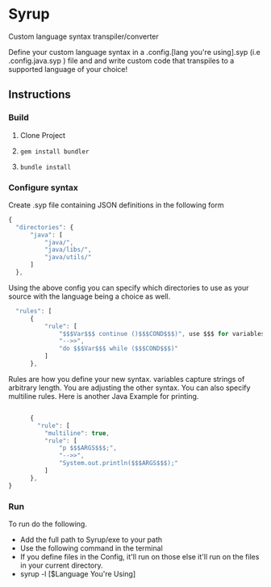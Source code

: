 # Syrup
Custom language syntax transpiler/converter

Define your custom language syntax in a .config.[lang you're using].syp (i.e .config.java.syp ) file and and write custom code that transpiles to a supported language of your choice!

## Instructions

### Build
1. Clone Project

2. ``` gem install bundler ```

3. ``` bundle install ```

### Configure syntax
Create .syp file containing JSON definitions in the following form

```javascript
{
  "directories": {
      "java": [
          "java/",
          "java/libs/",
          "java/utils/"
      ]
  },
```

Using the above config you can specify which directories to use as your source with the language being a choice as well.  

```javascript
  "rules": [
      {
          "rule": [
              "$$$Var$$$ continue ()$$$COND$$$)", use $$$ for variables
              "-->>",
              "do $$$Var$$$ while ($$$COND$$$)"
          ]
      },
```
  Rules are how you define your new syntax. variables capture strings of arbitrary length. You are adjusting the other syntax.
  You can also specify multiline rules.
  Here is another Java Example for printing.
```javascript

      {
        "rule": [
          "multiline": true,
          "rule": [
              "p $$$ARGS$$$;",
              "-->>",
              "System.out.println($$$ARGS$$$);"
          ]
      },
}
```

### Run

To run do the following.
* Add the full path to Syrup/exe to your path
* Use the following command in the terminal
* If you define files in the Config, it'll run on those else it'll run on the files in your current directory.
* syrup -l [$Language You're Using]  
